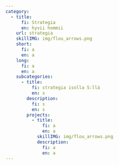 ```yaml
---
category:
  - title:
      fi: Strategia
      en: hyvii hommii
    url: strategia
    skillIMG: img/flou_arrows.png
    short:
      fi: a
      en: a
    long:
      fi: a
      en: a
    subcategories:
      - title:
          fi: strategia isolla S:llä
          en: s
        description:
          fi: s
          en: s
        projects:
          - title:
              fi: a
              en: a
            skillIMG: img/flou_arrows.png
            description:
              fi: a
              en: a
---
```

